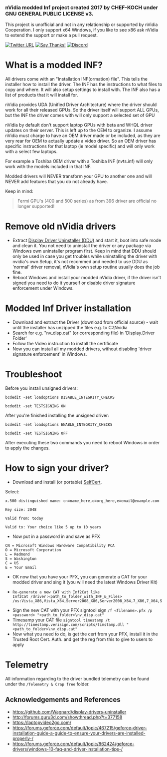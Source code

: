 ### nVidia modded Inf project created 2017 by CHEF-KOCH under GNU GENERAL PUBLIC LICENSE v3.

This project is unofficial and not in any relationship or supported by nVidia Cooperation. I only support x64 Windows, if you like to see x86 ask nVidia to extend the support or make a pull request. 

[![Twitter URL](https://img.shields.io/twitter/url/https/twitter.com/fold_left.svg?style=social&label=Follow%20%40CHEF-KOCH)](https://twitter.com/CKsTechNews)
[![Say Thanks!](https://img.shields.io/badge/Say%20Thanks-!-1EAEDB.svg)](https://saythanks.io/to/CHEF-KOCH)
[![Discord](https://discordapp.com/api/guilds/418256415874875402/widget.png)](https://discord.me/CHEF-KOCH)

What is a modded INF?
===================

All drivers come with an "Installation INF(ormation) file". This tells the installer how to install the driver. The INF has the instructions to what files to copy and where. It will also setup settings to install with. The INF also has a list of products that it will install for.

nVidia provides UDA (Unified Driver Architecture) where the driver should work for all their released GPUs. So the driver itself will support ALL GPUs, but the INF the driver comes with will only support a selected set of GPU

nVidia by default don't support laptop GPUs with beta and WHQL driver updates on their server. This is left up to the OEM to organize. I assume nVidia must charge to have an OEM driver made or be included, as they are very rear for OEM to actually update a video driver. So an OEM driver has specific instructions for that laptop (ie model specific) and will only work with a select few laptops.

For example a Toshiba OEM driver with a Toshiba INF (nvts.inf) will only work with the models included in that INF.


Modded drivers will NEVER transform your GPU to another one and will NEVER add features that you do not already have.


Keep in mind:

> Fermi GPU's (400 and 500 series) as from 396 driver are official no longer supported!



Remove old nVidia drivers
===================

* Extract [Display Driver Uninstaller (DDU)](https://github.com/CHEF-KOCH/nVidia-modded-Inf/tree/master/tools) and start it, boot into safe mode and clean it. You not need to uninstall the driver or any package via Windows own uninstaller program first. Keep in mind that DDU should only be used in case you get troubles while uninstalling the driver with nvidia's own Setup, it's not recommed and needed to use DDU as 'normal' driver removal, nVidia's own setup routine usually does the job fine.
* Reboot Windows and install your modded nVidia driver, if the driver isn't signed you need to do it yourself or disable driver signature enforcement under Windows.



Modded Inf Driver installation
===================

* Download and extract the Driver (download from official source) - wait until the installer has unzipped the files e.g. to C:\Nvidia
* Search for e.g. "nv_disp.cat" (or corresponding file) in 'Display.Driver Folder'
* Follow the Video instruction to install the certificate
* Now you can install all my modded drivers, without disabling 'driver signature enforcement' in Windows.



Troubleshoot
===================


Before you install unsigned drivers:

```
bcdedit -set loadoptions DISABLE_INTEGRITY_CHECKS

bcdedit -set TESTSIGNING ON
```


After you're finished installing the unsigned driver:

```
bcdedit -set loadoptions ENABLE_INTEGRITY_CHECKS

bcdedit -set TESTSIGNING OFF
```


After executing these two commands you need to reboot Windows in order to apply the changes.



How to sign your driver?
===================

* Download and install (or portable) [SelfCert](https://www.pluralsight.com/blog/software-development/selfcert-create-a-self-signed-certificate-interactively-gui-or-programmatically-in-net).

Select:
```
x.500 distinguished name: cn=name_here,o=org_here,e=email@example.com

Key size: 2048

Valid from: today

Valid to: Your choice like 5 up to 10 years
```

* Now put in a password in and save as PFX

```
CN = Microsoft Windows Hardware Compatibility PCA
O = Microsoft Corporation
L = Redmond
S = Washington
C = US
E = Your Email
```

* OK now that you have your PFX, you can generate a CAT for your modded driver and sing it (you will need the latest Windows Driver Kit)
*	```
	Re-generate a new CAT with Inf2Cat like
	Inf2Cat /driver:<path_to_folder_with_INF_&_Files> /os:Vista_X86,Vista_X64,Server2008_X86,Server2008_X64,7_X86,7_X64,Server8_X64,8_X86,8_X64,Server6_3_X64,6_3_X86,6_3_X64
	```
*	Sign the new CAT with your PFX
	signtool sign `/f <filename>.pfx /p <password> "<path_to_folder>\nv_disp.cat"`
*	Timesamp your CAT file
	`signtool timestamp /t http://timestamp.verisign.com/scripts/timstamp.dll "<path_to_folder>\nv_disp.cat"`
* 	 Now what you need to do, is get the cert from your PFX, install it in the Trusted Root Cert. Auth. and get the reg from this to give to users to apply


Telemetry
======

All information regarding to the driver bundled telemetry can be found under the `/Telemetry & Crap free` folder.



## Acknowledgements and References
* https://github.com/Wagnard/display-drivers-uninstaller
* http://forums.guru3d.com/showthread.php?t=377158
* https://laptopvideo2go.com/
* https://forums.geforce.com/default/topic/467215/geforce-driver-installation-guide-a-guide-to-ensure-your-drivers-are-installed-properly-/
* https://forums.geforce.com/default/topic/862424/geforce-drivers/windows-10-faq-and-driver-installation-tips-/
